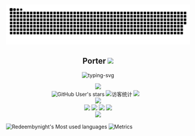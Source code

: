 <br>
<!-- 贪吃蛇代码贡献图 -->
<div align="center"><img src="https://raw.githubusercontent.com/Redeembynight/Redeembynight/output/github-contribution-grid-snake.svg" /></div>
<h2 align="center">Porter <img src="https://media.giphy.com/media/WUlplcMpOCEmTGBtBW/giphy.gif" width="30"></h2>
<p align="center">
   <img src="https://readme-typing-svg.herokuapp.com?font=Edu+NSW+ACT+Foundation&size=25&color=D38324&center=true&vCenter=true&width=420&lines=Nobody+grows+old+merely+by+a+number+of+years." alt="typing-svg"></p>
<!-- 敲代码的图片 -->
<div align="center" ><img order-radius="100px" src="https://cdn.jsdelivr.net/gh/sun0225SUN/photos/images/202108300019556.gif"/></div>
<!-- 徽章 -->
<div align="center">
  <img alt="GitHub User's stars" src="https://img.shields.io/github/stars/Redeembynight?style=social">
  <img src="https://visitor-badge.glitch.me/badge?page_id=Redeembynight" alt="访客统计" />
  <a href="https://t.me/Marilyncow/"><img src="https://img.shields.io/badge/Telegram-Channel-blue"></a>&emsp;
</div>

<div align="center">
    <img height="137px" src="https://github-readme-stats.vercel.app/api?username=Redeembynight&show_icons=true&count_private=true&theme=vue" />
</div>
<div align="center">
    <img  src="https://img.shields.io/badge/-HTML5-E34F26?style=flat-square&logo=html5&logoColor=white" />
    <img  src="https://img.shields.io/badge/-CSS3-1572B6?style=flat-square&logo=css3" />
    <img  src="https://img.shields.io/badge/-JavaScript-oringe?style=flat-square&logo=javascript" />
    <img  src="https://visitor-badge.glitch.me/badge?page_id=Redeembynight" />
</div>
<div align="center">
    <img  src="https://github-readme-streak-stats.herokuapp.com/?user=Redeembynight" />
</div>

![Redeembynight's Most used languages](https://github-readme-stats.vercel.app/api/top-langs/?username=Redeembynight&layout=compact&hide_border=true&langs_count=10)
![Metrics](https://metrics.lecoq.io/Redeembynight?template=classic&languages=1&topics=1&habits=1&traffic=1&starlists=1&calendar=1&base.indepth=false&base.hireable=false&languages.limit=8&languages.threshold=0%25&languages.other=false&languages.colors=github&languages.sections=most-used&languages.indepth=false&languages.analysis.timeout=15&languages.categories=markup%2C%20programming&languages.recent.categories=markup%2C%20programming&languages.recent.load=300&languages.recent.days=14&topics.mode=starred&topics.sort=stars&topics.limit=15&habits.from=200&habits.days=14&habits.facts=true&habits.charts=false&habits.charts.type=classic&habits.trim=false&habits.languages.limit=8&starlists.limit=2&starlists.limit.repositories=2&starlists.languages=false&starlists.limit.languages=8&starlists.shuffle.repositories=true&calendar.limit=1&config.timezone=Asia%2FShanghai)
